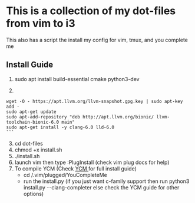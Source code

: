 # This is a collection of my dot-files from vim to i3
This also has a script the install my config for vim, tmux, and you complete me
## Install Guide
  1. sudo apt install build-essential cmake python3-dev
  2. ```
    wget -O - https://apt.llvm.org/llvm-snapshot.gpg.key | sudo apt-key add -
    sudo apt-get update
    sudo apt-add-repository "deb http://apt.llvm.org/bionic/ llvm-toolchain-bionic-6.0 main"
    sudo apt-get install -y clang-6.0 lld-6.0
    ```
  3. cd dot-files
  4. chmod +x install.sh
  5. ./install.sh
  6. launch vim then type :PlugInstall (check vim plug docs for help)
  7. To compile YCM (Check [YCM ](https://github.com/Valloric/YouCompleteMe#linux-64-bit)for full install guide)
      * cd /.vim/plugged/YouCompleteMe
      * run the install.py (if you just want c-family support then run python3 install.py --clang-completer else check the YCM guide for other options)
